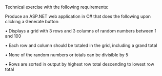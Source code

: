 Technical exercise with the following requirements:

Produce an ASP.NET web application in C# that does the following upon clicking a Generate button:

• Displays a grid with 3 rows and 3 columns of random numbers between 1 and 100

• Each row and column should be totaled in the grid, including a grand total

• None of the random numbers or totals can be divisible by 5

•  Rows are sorted in output by highest row total descending to lowest row total
